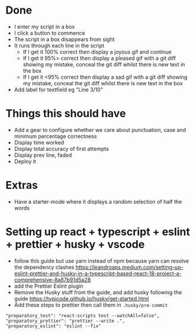 # Done
- I enter my script in a box
- I click a button to commence
- The script in a box disappears from sight
- It runs through each line in the script
  - If I get it 100% correct then display a joyous gif and continue
  - If I get it 95%> correct then display a pleased gif with a git diff showing my mistake, conceal the git diff whilst there is new text in the box
  - If I get it <95% correct then display a sad gif with a git diff showing my mistake, conceal the git diff whilst there is new text in the box
- Add label for textfield eg "Line 3/10"


# Things this should have
- Add a gear to configure whether we care about punctuation, case and minimum percentage correctness
- Display time worked
- Display total accuracy of first attempts
- Display prev line, faded
- Deploy it

# Extras

- Have a starter-mode where it displays a random selection of half the words

# Setting up react + typescript + eslint + prettier + husky + vscode

- follow this guide but use yarn instead of npm because yarn can resolve the dependency clashes https://leandroaps.medium.com/setting-up-eslint-prettier-and-husky-in-a-typescript-based-react-18-project-a-comprehensive-8a87b91d5a28
- add the Prettier Eslint plugin
- Remove the Husky stuff from the guide, and add husky following the guide https://typicode.github.io/husky/get-started.html
- Add these steps to prettier then call them in `.husky/pre-commit`

```
"preparatory_test": "react-scripts test --watchAll=false",
"preparatory_prettier": "prettier --write .",
"preparatory_eslint": "eslint --fix"
```
